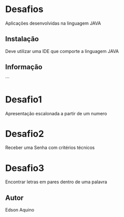 # Desafios
Aplicações desenvolvidas na linguagem JAVA

## Instalação
Deve utilizar uma IDE que comporte a linguagem JAVA

## Informação

´´´
# Desafio1 
Apresentação escalonada a partir de um numero

# Desafio2
Receber uma Senha com critérios técnicos

# Desafio3
Encontrar letras em pares dentro de uma palavra

## Autor
Edson Aquino
